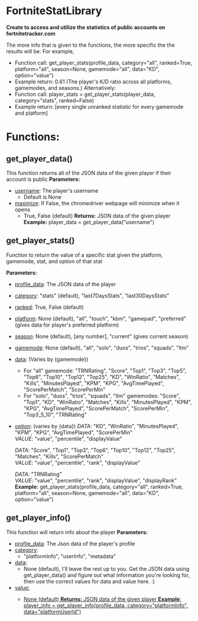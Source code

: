 # **FortniteStatLibrary**
 **Create to access and utilize the statistics of public accounts on fortnitetracker.com**

The more info that is given to the functions, the more specific the the results will be. 
For example, 
- Function call: get_player_stats(profile_data, category="all", ranked=True, platform="all", season=None, gamemode="all", data="KD", option="value")
- Example return: 0.61 (The player's K/D ratio across all platforms, gamemodes, and seasons.)
Alternatively:
- Function call: player_stats = get_player_stats(player_data, category="stats", ranked=False)
- Example return: [every single unranked statistic for every gamemode and platform]

# Functions:
## get_player_data()
This function returns all of the JSON data of the given player if their account is public
**Parameters:**
- <ins>username</ins>: The player's username
    - Default is None
- <ins>maximize</ins>: If False, the chromedriver webpage will minimize when it opens
    - True, False (default)
**Returns:** JSON data of the given player
**Example:** player_data = get_player_data("username")


## get_player_stats()
Function to return the value of a specific stat given the platform, gamemode, stat, and option of that stat

**Parameters:**
- <ins>profile_data</ins>: The JSON data of the player
- <ins>category</ins>: "stats" (default), "last7DaysStats", "last30DaysStats"
- <ins>ranked</ins>: True, False (default)
- <ins>platform</ins>: None (default), "all", "touch", "kbm", "gamepad", "preferred" (gives data for player's preferred platform)
- <ins>season</ins>: None (default), [any number], "current" (gives current season)
- <ins>gamemode</ins>: None (default), "all", "solo", "duos", "trios", "squads", "ltm"
- <ins>data</ins>: (Varies by {gamemode})
    - For "all" gamemode: "TRNRating", "Score", "Top1", "Top3", "Top5", "Top6", "Top10", "Top12", "Top25", "KD", "WinRatio", "Matches", "Kills", "MinutesPlayed", "KPM", "KPG", "AvgTimePlayed", "ScorePerMatch", "ScorePerMin"
    - For "solo", "duos", "trios", "squads", "ltm" gamemodes: "Score", "Top1", "KD", "WinRatio", "Matches", "Kills", "MinutesPlayed", "KPM", "KPG", "AvgTimePlayed", "ScorePerMatch", "ScorePerMin", "Top3_5_10", "TRNRating"

- <ins>option</ins>: (varies by {data})
    *DATA*: "KD", "WinRatio", "MinutesPlayed", "KPM", "KPG", "AvgTimePlayed", "ScorePerMin"<br>
    *VALUE*:  "value", "percentile", "displayValue"

    *DATA*: "Score", "Top1", "Top3", "Top6", "Top10", "Top12", "Top25", "Matches", "Kills", "ScorePerMatch"<br>
    *VALUE*:  "value", "percentile", "rank", "displayValue"

    *DATA*: "TRNRating"<br>
    *VALUE*:  "value", "percentile", "rank", "displayValue", "displayRank"
    **Example:** get_player_stats(profile_data, category="all", ranked=True, platform="all", season=None, gamemode="all", data="KD", option="value")




## get_player_info()
This function will return info about the player
**Parameters:**
- <ins>profile_data</ins>: The Json data of the player's profile
- <ins>category</ins>:
    - "platformInfo", "userInfo", "metadata"
- <ins>data</ins>:
    - None (default), I'll leave the rest up to you. Get the JSON data using get_player_data() and figure out what information you're looking for, then use the correct values for data and value here. :)
- <ins>value</in>:
    - None (default)
**Returns:** JSON data of the given player
**Example**: player_info = get_player_info(profile_data, category="platformInfo", data="platformUserId")